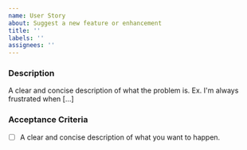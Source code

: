 ```yaml
---
name: User Story
about: Suggest a new feature or enhancement
title: ''
labels: ''
assignees: ''
---
```


<!-- Please tag this issue with the appropriate labels before creating. -->

### Description
A clear and concise description of what the problem is. Ex. I'm always frustrated when [...]

### Acceptance Criteria
- [ ] A clear and concise description of what you want to happen.